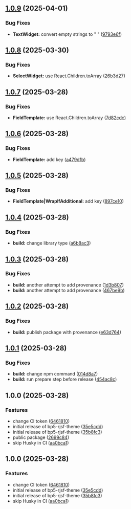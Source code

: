 ## [1.0.9](https://github.com/anikitenko/bp5-rjsf-theme/compare/v1.0.8...v1.0.9) (2025-04-01)

### Bug Fixes

* **TextWidget:** convert empty strings to " " ([9793e6f](https://github.com/anikitenko/bp5-rjsf-theme/commit/9793e6fa9a416adf16721602dae098cd21d030b4))

## [1.0.8](https://github.com/anikitenko/bp5-rjsf-theme/compare/v1.0.7...v1.0.8) (2025-03-30)

### Bug Fixes

* **SelectWidget:** use React.Children.toArray ([26b3d27](https://github.com/anikitenko/bp5-rjsf-theme/commit/26b3d2711eeaa8f2b26f9eb7f4e8044b705c8242))

## [1.0.7](https://github.com/anikitenko/bp5-rjsf-theme/compare/v1.0.6...v1.0.7) (2025-03-28)

### Bug Fixes

* **FieldTemplate:** use React.Children.toArray ([7d82cdc](https://github.com/anikitenko/bp5-rjsf-theme/commit/7d82cdc54830944906cb87d19a2bd49466c09cb2))

## [1.0.6](https://github.com/anikitenko/bp5-rjsf-theme/compare/v1.0.5...v1.0.6) (2025-03-28)

### Bug Fixes

* **FieldTemplate:** add key ([a479d1b](https://github.com/anikitenko/bp5-rjsf-theme/commit/a479d1b08f2c4c5786e00e3c18db2f5718cd2c20))

## [1.0.5](https://github.com/anikitenko/bp5-rjsf-theme/compare/v1.0.4...v1.0.5) (2025-03-28)

### Bug Fixes

* **FieldTemplate|WrapIfAdditional:** add key ([897ce10](https://github.com/anikitenko/bp5-rjsf-theme/commit/897ce1086d24bfbb9492284a958948ad258f8a28))

## [1.0.4](https://github.com/anikitenko/bp5-rjsf-theme/compare/v1.0.3...v1.0.4) (2025-03-28)

### Bug Fixes

* **build:** change library type ([a6b8ac3](https://github.com/anikitenko/bp5-rjsf-theme/commit/a6b8ac3eb52fd79b1118384aaf138a116dfc5fc5))

## [1.0.3](https://github.com/anikitenko/bp5-rjsf-theme/compare/v1.0.2...v1.0.3) (2025-03-28)

### Bug Fixes

* **build:** another attempt to add provenance ([1d3b807](https://github.com/anikitenko/bp5-rjsf-theme/commit/1d3b807e6cc222762e9d4fa2eabbdc9e8bc7279f))
* **build:** another attempt to add provenance ([467be9b](https://github.com/anikitenko/bp5-rjsf-theme/commit/467be9b058f82432f0c6f411229c35f1af73c2a6))

## [1.0.2](https://github.com/anikitenko/bp5-rjsf-theme/compare/v1.0.1...v1.0.2) (2025-03-28)

### Bug Fixes

* **build:** publish package with provenance ([e63d764](https://github.com/anikitenko/bp5-rjsf-theme/commit/e63d7649a5054c65855463819a807301d45e1c28))

## [1.0.1](https://github.com/anikitenko/bp5-rjsf-theme/compare/v1.0.0...v1.0.1) (2025-03-28)

### Bug Fixes

* **build:** change npm command ([014d8a7](https://github.com/anikitenko/bp5-rjsf-theme/commit/014d8a72f99f0f6c1d13943dd4cbd62fc5f1ee0b))
* **build:** run prepare step before release ([454ac8c](https://github.com/anikitenko/bp5-rjsf-theme/commit/454ac8c44fe2362634d34bfb85f5143e3666047a))

## 1.0.0 (2025-03-28)

### Features

* change CI token ([6461810](https://github.com/anikitenko/bp5-rjsf-theme/commit/6461810bb35d1d2515d6e458be2e6d70383acb72))
* initial release of bp5-rjsf-theme ([35e5cdd](https://github.com/anikitenko/bp5-rjsf-theme/commit/35e5cdd5cd3b4369207463b3e8da523e88483a5a))
* initial release of bp5-rjsf-theme ([35b8fc3](https://github.com/anikitenko/bp5-rjsf-theme/commit/35b8fc3bdeb5014b1fc316098c468d79cc60f371))
* public package ([2699c84](https://github.com/anikitenko/bp5-rjsf-theme/commit/2699c845730a9078ad6deebf79df06ec3bd010f3))
* skip Husky in CI ([aa0bca1](https://github.com/anikitenko/bp5-rjsf-theme/commit/aa0bca12ff807acec4baeb98df1336e15ce10741))

## 1.0.0 (2025-03-28)

### Features

* change CI token ([6461810](https://github.com/anikitenko/bp5-rjsf-theme/commit/6461810bb35d1d2515d6e458be2e6d70383acb72))
* initial release of bp5-rjsf-theme ([35e5cdd](https://github.com/anikitenko/bp5-rjsf-theme/commit/35e5cdd5cd3b4369207463b3e8da523e88483a5a))
* initial release of bp5-rjsf-theme ([35b8fc3](https://github.com/anikitenko/bp5-rjsf-theme/commit/35b8fc3bdeb5014b1fc316098c468d79cc60f371))
* skip Husky in CI ([aa0bca1](https://github.com/anikitenko/bp5-rjsf-theme/commit/aa0bca12ff807acec4baeb98df1336e15ce10741))
